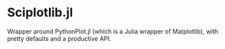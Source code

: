 # Sciplotlib.jl

Wrapper around PythonPlot.jl (which is a Julia wrapper of Matplotlib),
with pretty defaults and a productive API.
